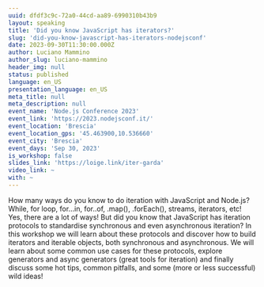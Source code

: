 ```yaml
---
uuid: dfdf3c9c-72a0-44cd-aa89-6990310b43b9
layout: speaking
title: 'Did you know JavaScript has iterators?'
slug: 'did-you-know-javascript-has-iterators-nodejsconf'
date: 2023-09-30T11:30:00.000Z
author: Luciano Mammino
author_slug: luciano-mammino
header_img: null
status: published
language: en_US
presentation_language: en_US
meta_title: null
meta_description: null
event_name: 'Node.js Conference 2023'
event_link: 'https://2023.nodejsconf.it/'
event_location: 'Brescia'
event_location_gps: '45.463900,10.536660'
event_city: 'Brescia'
event_days: 'Sep 30, 2023'
is_workshop: false
slides_link: 'https://loige.link/iter-garda'
video_link: ~
with: ~
---
```


How many ways do you know to do iteration with JavaScript and Node.js? While, for loop, for…in, for..of, .map(), .forEach(), streams, iterators, etc! Yes, there are a lot of ways! But did you know that JavaScript has iteration protocols to standardise synchronous and even asynchronous iteration? In this workshop we will learn about these protocols and discover how to build iterators and iterable objects, both synchronous and asynchronous. We will learn about some common use cases for these protocols, explore generators and async generators (great tools for iteration) and finally discuss some hot tips, common pitfalls, and some (more or less successful) wild ideas!
